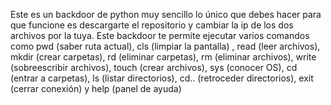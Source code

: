 Este es un backdoor de python muy sencillo lo único que debes hacer para que funcione es descargarte el repositorio y cambiar la ip de los dos archivos por la tuya.
Este backdoor te permite ejecutar varios comandos como pwd (saber ruta actual), cls (limpiar la pantalla) , read (leer archivos), mkdir (crear carpetas), rd (eliminar carpetas), rm (eliminar archivos), write (sobreescribir archivos), touch (crear archivos), sys (conocer OS), cd (entrar a carpetas), ls (listar directorios), cd.. (retroceder directorios), exit (cerrar conexión) y help (panel de ayuda)
